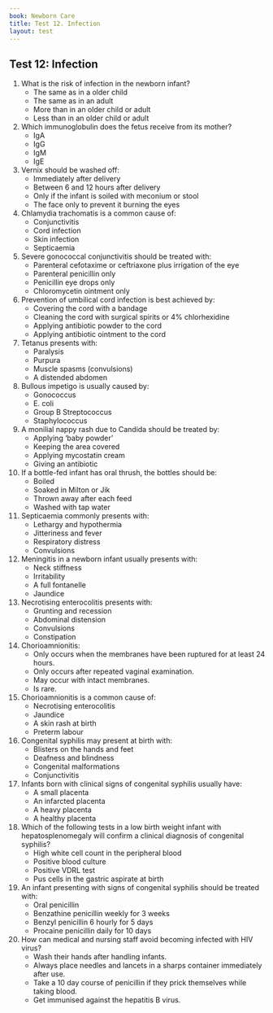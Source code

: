 ```yaml
---
book: Newborn Care
title: Test 12. Infection
layout: test
---
```


## Test 12: Infection

1.	What is the risk of infection in the newborn infant?
	-	The same as in a older child
	-	The same as in an adult
	+	More than in an older child or adult
	-	Less than in an older child or adult
2.	Which immunoglobulin does the fetus receive from its mother?
	-	IgA
	+	IgG
	-	IgM
	-	IgE
3.	Vernix should be washed off:
	-	Immediately after delivery
	-	Between 6 and 12 hours after delivery
	+	Only if the infant is soiled with meconium or stool
	-	The face only to prevent it burning the eyes
4.	Chlamydia trachomatis is a common cause of:
	+	Conjunctivitis
	-	Cord infection
	-	Skin infection
	-	Septicaemia
5.	Severe gonococcal conjunctivitis should be treated with:
	+	Parenteral cefotaxime or ceftriaxone plus irrigation of the eye
	-	Parenteral penicillin only
	-	Penicillin eye drops only
	-	Chloromycetin ointment only
6.	Prevention of umbilical cord infection is best achieved by: 
	-	Covering the cord with a bandage
	+	Cleaning the cord with surgical spirits or 4% chlorhexidine
	-	Applying antibiotic powder to the cord
	-	Applying antibiotic ointment to the cord
7.	Tetanus presents with:
	-	Paralysis
	-	Purpura
	+	Muscle spasms (convulsions)
	-	A distended abdomen
8.	Bullous impetigo is usually caused by:
	-	Gonococcus
	-	E. coli
	-	Group B Streptococcus
	+	Staphylococcus
9.	A monilial nappy rash due to Candida should be treated by:
	-	Applying ‘baby powder’
	-	Keeping the area covered
	+	Applying mycostatin cream
	-	Giving an antibiotic
10.	If a bottle-fed infant has oral thrush, the bottles should be:
	+	Boiled
	-	Soaked in Milton or Jik
	-	Thrown away after each feed
	-	Washed with tap water
11.	Septicaemia commonly presents with:
	+	Lethargy and hypothermia
	-	Jitteriness and fever
	-	Respiratory distress
	-	Convulsions
12.	Meningitis in a newborn infant usually presents with:
	-	Neck stiffness
	+	Irritability
	-	A full fontanelle
	-	Jaundice
13.	Necrotising enterocolitis presents with:
	-	Grunting and recession
	+	Abdominal distension
	-	Convulsions
	-	Constipation
14.	Chorioamnionitis:
	-	Only occurs when the membranes have been ruptured for at least 24 hours.
	-	Only occurs after repeated vaginal examination.
	+	May occur with intact membranes.
	-	Is rare.
15.	Chorioamnionitis is a common cause of:
	-	Necrotising enterocolitis
	-	Jaundice
	-	A skin rash at birth
	+	Preterm labour
16.	Congenital syphilis may present at birth with:
	+	Blisters on the hands and feet
	-	Deafness and blindness
	-	Congenital malformations
	-	Conjunctivitis
17.	Infants born with clinical signs of congenital syphilis usually have:
	-	A small placenta
	-	An infarcted placenta
	+	A heavy placenta
	-	A healthy placenta
18.	Which of the following tests in a low birth weight infant with hepatosplenomegaly will confirm a clinical diagnosis of congenital syphilis?
	-	High white cell count in the peripheral blood
	-	Positive blood culture
	+	Positive VDRL test
	-	Pus cells in the gastric aspirate at birth
19.	An infant presenting with signs of congenital syphilis should be treated with:
	-	Oral penicillin
	-	Benzathine penicillin weekly for 3 weeks
	-	Benzyl penicillin 6 hourly for 5 days
	+	Procaine penicillin daily for 10 days
20.	How can medical and nursing staff avoid becoming infected with HIV virus?
	-	Wash their hands after handling infants.
	+	Always place needles and lancets in a sharps container immediately after use.
	-	Take a 10 day course of penicillin if they prick themselves while taking blood.
	-	Get immunised against the hepatitis B virus.
